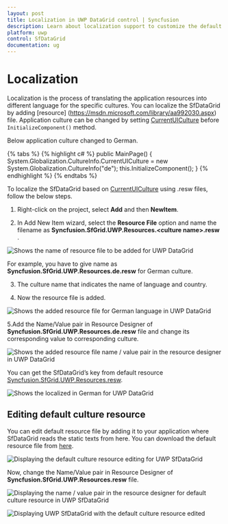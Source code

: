 ```yaml
---
layout: post
title: Localization in UWP DataGrid control | Syncfusion
description: Learn about localization support to customize the default strings in Syncfusion UWP DataGrid (SfDataGrid) control and more details.
platform: uwp
control: SfDataGrid
documentation: ug
---
```



# Localization 

Localization is the process of translating the application resources into different language for the specific cultures. You can localize the SfDataGrid by adding [resource] (https://msdn.microsoft.com/library/aa992030.aspx) file. Application culture can be changed by setting [CurrentUICulture](https://msdn.microsoft.com/en-us/library/system.globalization.cultureinfo.currentuiculture.aspx) before `InitializeComponent()` method.
 
Below application culture changed to German.

{% tabs %}
{% highlight c# %}
public MainPage()
{
    System.Globalization.CultureInfo.CurrentUICulture = new System.Globalization.CultureInfo("de");
    this.InitializeComponent();
} 
{% endhighlight %}
{% endtabs %}


To localize the SfDataGrid based on [CurrentUICulture](https://msdn.microsoft.com/en-us/library/system.globalization.cultureinfo.currentuiculture.aspx)  using .resw files, follow the below steps.
 
1. Right-click on the project, select **Add** and then **NewItem**.

2. In Add New Item wizard, select the **Resource File** option and name the filename as **Syncfusion.SfGrid.UWP.Resources.&lt;culture name&gt;.resw** .
 
![Shows the name of resource file to be added for UWP DataGrid](../../images/Localization_img1.png)

For example, you have to give name as **Syncfusion.SfGrid.UWP.Resources.de.resw** for German culture.
 
3. The culture name that indicates the name of language and country.
 
4. Now the resource file is added.


![Shows the added resource file for German language in UWP DataGrid](../../images/Localization_img2.png)

5.Add the Name/Value pair in Resource Designer of **Syncfusion.SfGrid.UWP.Resources.de.resw** file and change its corresponding value to corresponding culture.
 
![Shows the added resource file name / value pair in the resource designer in UWP DataGrid](../../images/Localization_img3.png)


You can get the SfDataGrid’s key from default resource  [Syncfusion.SfGrid.UWP.Resources.resw](https://www.syncfusion.com/downloads/support/directtrac/general/ze/Syncfusion.SfGrid.UWP.Resources-145129753.zip).


![Shows the localized in German for UWP DataGrid](../../images/Localization_img4.png)


## Editing default culture resource


You can edit default resource file by adding it to your application where SfDataGrid reads the static texts from here. You can download the default resource file from [here](https://www.syncfusion.com/downloads/support/directtrac/general/ze/Syncfusion.SfGrid.UWP.Resources-145129753.zip).

![Displaying the default culture resource editing for UWP SfDataGrid](../../images/Localization_img5.png)

Now, change the Name/Value pair in Resource Designer of **Syncfusion.SfGrid.UWP.Resources.resw** file.

![Displaying the name / value pair in the resource designer for default culture resource in UWP SfDataGrid](../../images/Localization_img6.png)


![Displaying UWP SfDataGrid with the default culture resource edited](../../images/Localization_img7.png)

